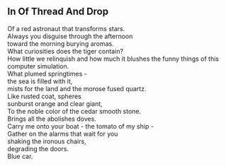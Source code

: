 In Of Thread And Drop
---------------------
Of a red astronaut that transforms stars.  
Always you disguise through the afternoon  
toward the morning burying aromas.  
What curiosities does the tiger contain?  
How little we relinquish and how much it blushes the funny things of this computer simulation.  
What plumed springtimes -  
the sea is filled with it,  
mists for the land and the morose fused quartz.  
Like rusted coat, spheres  
sunburst orange and clear giant,  
To the noble color of the cedar smooth stone.  
Brings all the abolishes doves.  
Carry me onto your boat - the tomato of my ship -  
Gather on the alarms that wait for you  
shaking the ironous chairs,  
degrading the doors.  
Blue car.  
